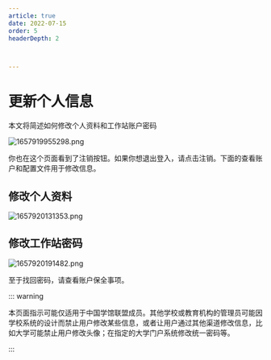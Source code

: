 ```yaml
---
article: true
date: 2022-07-15
order: 5
headerDepth: 2



---
```


# 更新个人信息

本文将简述如何修改个人资料和工作站账户密码

![1657919955298.png](https://static-file.asi.ac.cn/2022/07/16/8943b6e7626b6.png)

你也在这个页面看到了注销按钮。如果你想退出登入，请点击注销。下面的查看账户和配置文件用于修改信息。

## 修改个人资料

![1657920131353.png](https://static-file.asi.ac.cn/2022/07/16/95b4da17a6c87.png)

## 修改工作站密码

![1657920191482.png](https://static-file.asi.ac.cn/2022/07/16/8742c76e73c54.png)

至于找回密码，请查看账户保全事项。

::: warning

本页面指示可能仅适用于中国学馆联盟成员。其他学校或教育机构的管理员可能因学校系统的设计而禁止用户修改某些信息，或者让用户通过其他渠道修改信息，比如大学可能禁止用户修改头像；在指定的大学门户系统修改统一密码等。

:::
